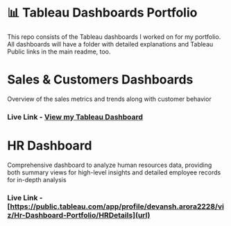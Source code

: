 # 📊 Tableau Dashboards Portfolio

This repo consists of the Tableau dashboards I worked on for my portfolio. 
All dashboards will have a folder with detailed explanations and Tableau Public links in the main readme, too.



# Sales & Customers Dashboards
Overview of the sales metrics and trends along with customer behavior
### __Live Link__ - [View my Tableau Dashboard]([https://public.tableau.com/app/profile/devansh.arora2228/viz/SalesCustomerDashboardsDynamic_17468044816010/SalesDashboard])

# HR Dashboard
Comprehensive dashboard to analyze human resources data, providing both summary views for high-level insights and detailed employee records for in-depth analysis
### __Live Link__ - [https://public.tableau.com/app/profile/devansh.arora2228/viz/Hr-Dashboard-Portfolio/HRDetails](url)




